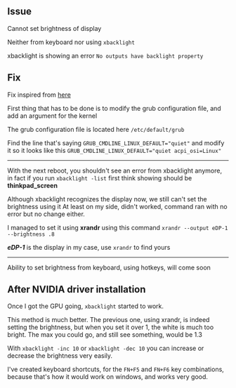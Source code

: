 ## Issue
Cannot set brightness of display

Neither from keyboard nor using ```xbacklight```

xbacklight is showing an error ```No outputs have backlight property```

## Fix

Fix inspired from [here](https://bbs.archlinux.org/viewtopic.php?id=178014)

First thing that has to be done is to modify the grub configuration file,
and add an argument for the kernel

The grub configuration file is located here ```/etc/default/grub```

Find the line that's saying ```GRUB_CMDLINE_LINUX_DEFAULT="quiet"``` and modify
it so it looks like this ```GRUB_CMDLINE_LINUX_DEFAULT="quiet acpi_osi=Linux"```

---------

With the next reboot, you shouldn't see an error from xbacklight anymore, in fact
if you run ```xbacklight -list``` first think showing should be **thinkpad_screen**

Although xbacklight recognizes the display now, we still can't set the brightness using it
At least on my side, didn't worked, command ran with no error but no change either.

I managed to set it using **xrandr** using this command ```xrandr --output eDP-1 --brightness .8```

***eDP-1*** is the display in my case, use ```xrandr``` to find yours

----------

Ability to set brightness from keyboard, using hotkeys, will come soon

After NVIDIA driver installation
----------

Once I got the GPU going, `xbacklight` started to work.

This method is much better. The previous one, using xrandr, is indeed setting the brightness, but when you set
it over 1, the white is much too bright. The max you could go, and still see something, would be 1.3

With `xbacklight -inc 10` or `xbacklight -dec 10` you can increase or decrease the brightness
very easily.

I've created keyboard shortcuts, for the `FN+F5` and `FN+F6` key combinations, because that's how
it would work on windows, and works very good.
